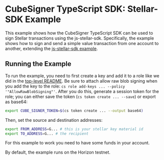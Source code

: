 # CubeSigner TypeScript SDK: Stellar-SDK Example

This example shows how the CubeSigner TypeScript SDK can be used to sign
Stellar transactions using the js-stellar-sdk. Specifically, the example shows
how to sign and send a simple value transaction from one account to another,
extending the [js-stellar-sdk
example](https://github.com/stellar/js-stellar-sdk/blob/62eab36822cd7a3e16d201bcbae7e9ed28589310/docs/reference/examples.md).

## Running the Example

To run the example, you need to first create a key and add it to a role like we
did in the [top-level README](../../README.md). Be sure to attach allow raw
blob signing when you add the key to the role: `cs role add-keys ... --policy
'"AllowRawBlobSigning"'`. After you do this, generate a session token for the
role; you can either save the token (`cs token create ... --save`) or export as
base64:

```bash
export CUBE_SIGNER_TOKEN=$(cs token create ... --output base64)
```

Then, set the source and destination addresses:

```bash
export FROM_ADDRESS=G... # this is your stellar key material id
export TO_ADDRESS=G... # the recipient
```

For this example to work you need to have some funds in your account.

By default, the example runs on the Horizon testnet.
